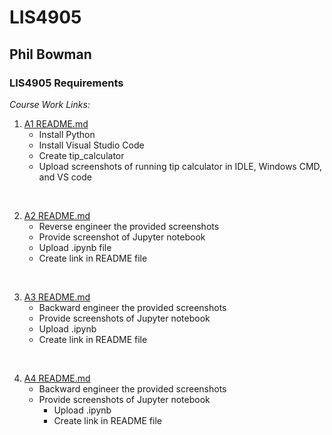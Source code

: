 # LIS4905
## Phil Bowman
### LIS4905 Requirements

*Course Work Links:*



1. [A1 README.md](a1/README.md "My A1 README.md file")
	- Install Python
	- Install Visual Studio Code
	- Create tip_calculator
	- Upload screenshots of running tip calculator in IDLE, Windows CMD, and VS code
<br>



2. [A2 README.md](a2/README.md "My A2 README.md file")
	- Reverse engineer the provided screenshots
	- Provide screenshot of Jupyter notebook
	- Upload .ipynb file
	- Create link in README file
<br>



3. [A3 README.md](a3/README.md "My A3 README.md file")
	- Backward engineer the provided screenshots
	- Provide screenshots of Jupyter notebook	
	- Upload .ipynb
	- Create link in README file
<br>



4. [A4 README.md](a4/README.md "My A4 README.md file")
	- Backward engineer the provided screenshots
	- Provide screenshots of Jupyter notebook
        - Upload .ipynb
        - Create link in README file

<br>
